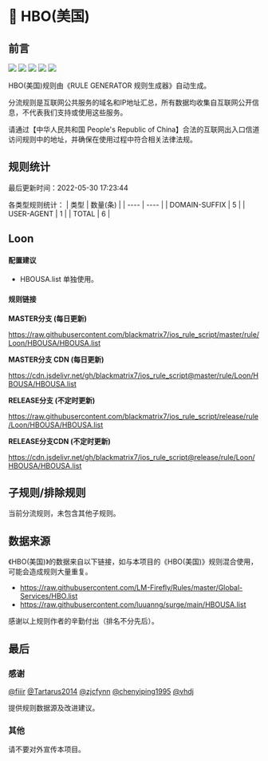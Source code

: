 # 🧸 HBO(美国)

## 前言

![](https://shields.io/badge/-移除重复规则-ff69b4) ![](https://shields.io/badge/-DOMAIN与DOMAIN--SUFFIX合并-green) ![](https://shields.io/badge/-DOMAIN--SUFFIX间合并-critical) ![](https://shields.io/badge/-DOMAIN--SUFFIX与DOMAIN--KEYWORD合并-blue) ![](https://shields.io/badge/-IP--CIDR(6)合并-blueviolet) 

HBO(美国)规则由《RULE GENERATOR 规则生成器》自动生成。

分流规则是互联网公共服务的域名和IP地址汇总，所有数据均收集自互联网公开信息，不代表我们支持或使用这些服务。

请通过【中华人民共和国 People's Republic of China】合法的互联网出入口信道访问规则中的地址，并确保在使用过程中符合相关法律法规。

## 规则统计

最后更新时间：2022-05-30 17:23:44

各类型规则统计：
| 类型 | 数量(条)  | 
| ---- | ----  |
| DOMAIN-SUFFIX | 5  | 
| USER-AGENT | 1  | 
| TOTAL | 6  | 


## Loon 

#### 配置建议
- HBOUSA.list 单独使用。

#### 规则链接
**MASTER分支 (每日更新)**

https://raw.githubusercontent.com/blackmatrix7/ios_rule_script/master/rule/Loon/HBOUSA/HBOUSA.list

**MASTER分支 CDN (每日更新)**

https://cdn.jsdelivr.net/gh/blackmatrix7/ios_rule_script@master/rule/Loon/HBOUSA/HBOUSA.list

**RELEASE分支 (不定时更新)**

https://raw.githubusercontent.com/blackmatrix7/ios_rule_script/release/rule/Loon/HBOUSA/HBOUSA.list

**RELEASE分支CDN (不定时更新)**

https://cdn.jsdelivr.net/gh/blackmatrix7/ios_rule_script@release/rule/Loon/HBOUSA/HBOUSA.list

## 子规则/排除规则


当前分流规则，未包含其他子规则。

## 数据来源

《HBO(美国)》的数据来自以下链接，如与本项目的《HBO(美国)》规则混合使用，可能会造成规则大量重复。

- https://raw.githubusercontent.com/LM-Firefly/Rules/master/Global-Services/HBO.list
- https://raw.githubusercontent.com/luuanng/surge/main/HBOUSA.list


感谢以上规则作者的辛勤付出（排名不分先后）。

## 最后

### 感谢

[@fiiir](https://github.com/fiiir) [@Tartarus2014](https://github.com/Tartarus2014) [@zjcfynn](https://github.com/zjcfynn) [@chenyiping1995](https://github.com/chenyiping1995) [@vhdj](https://github.com/vhdj)

提供规则数据源及改进建议。

### 其他

请不要对外宣传本项目。